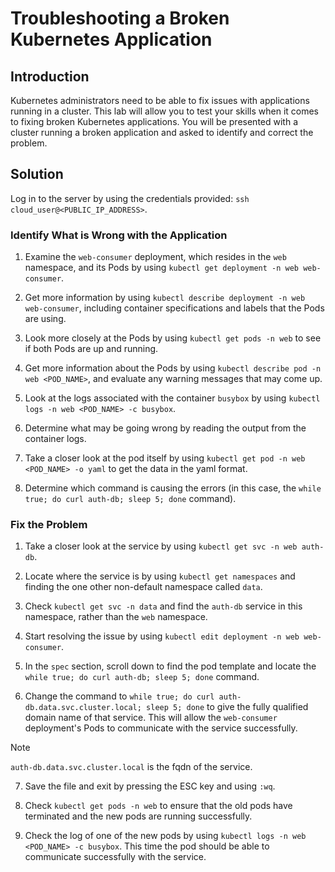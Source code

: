 # Troubleshooting a Broken Kubernetes Application

## Introduction

Kubernetes administrators need to be able to fix issues with applications running in a cluster. This lab will allow you to test your skills when it comes to fixing broken Kubernetes applications. You will be presented with a cluster running a broken application and asked to identify and correct the problem.

## Solution

Log in to the server by using the credentials provided: `ssh cloud_user@<PUBLIC_IP_ADDRESS>`.

### Identify What is Wrong with the Application

1. Examine the `web-consumer` deployment, which resides in the `web` namespace, and its Pods by using `kubectl get deployment -n web web-consumer`.

2. Get more information by using `kubectl describe deployment -n web web-consumer`, including container specifications and labels that the Pods are using.

3. Look more closely at the Pods by using `kubectl get pods -n web` to see if both Pods are up and running.

4. Get more information about the Pods by using `kubectl describe pod -n web <POD_NAME>`, and evaluate any warning messages that may come up.

5. Look at the logs associated with the container `busybox` by using `kubectl logs -n web <POD_NAME> -c busybox`.

6. Determine what may be going wrong by reading the output from the container logs.

7. Take a closer look at the pod itself by using `kubectl get pod -n web <POD_NAME> -o yaml` to get the data in the yaml format.

8. Determine which command is causing the errors (in this case, the `while true; do curl auth-db; sleep 5; done` command).

### Fix the Problem

1. Take a closer look at the service by using `kubectl get svc -n web auth-db`.

2. Locate where the service is by using `kubectl get namespaces` and finding the one other non-default namespace called `data`.

3. Check `kubectl get svc -n data` and find the `auth-db` service in this namespace, rather than the `web` namespace.

4. Start resolving the issue by using `kubectl edit deployment -n web web-consumer`.

5. In the `spec` section, scroll down to find the pod template and locate the `while true; do curl auth-db; sleep 5; done` command.

6. Change the command to `while true; do curl auth-db.data.svc.cluster.local; sleep 5; done` to give the fully qualified domain name of that service. This will allow the `web-consumer` deployment's Pods to communicate with the service successfully.

> [!NOTE]
> 
> `auth-db.data.svc.cluster.local` is the fqdn of the service.

7. Save the file and exit by pressing the ESC key and using `:wq`.

8. Check `kubectl get pods -n web` to ensure that the old pods have terminated and the new pods are running successfully.

9. Check the log of one of the new pods by using `kubectl logs -n web <POD_NAME> -c busybox`. This time the pod should be able to communicate successfully with the service.
